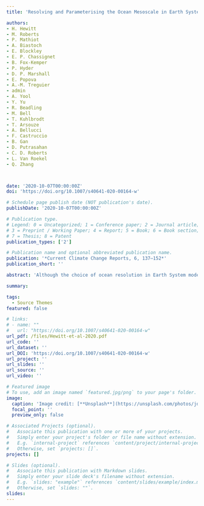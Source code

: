 ```yaml
---
title: 'Resolving and Parameterising the Ocean Mesoscale in Earth System Models'

authors:
- H. Hewitt
- M. Roberts
- P. Mathiot
- A. Biastoch
- E. Blockley
- E. P. Chassignet
- B. Fox-Kemper
- P. Hyder
- D. P. Marshall
- E. Popova
- A.-M. Treguier
- admin 
- A. Yool
- Y. Yu
- R. Beadling
- M. Bell
- T. Kuhlbrodt
- T. Arsouze
- A. Bellucci
- F. Castruccio
- B. Gan
- D. Putrasahan
- C. D. Roberts
- L. Van Roekel
- Q. Zhang



date: '2020-10-07T00:00:00Z'
doi: 'https://doi.org/10.1007/s40641-020-00164-w'

# Schedule page publish date (NOT publication's date).
publishDate: '2020-10-07T00:00:00Z'

# Publication type.
# Legend: 0 = Uncategorized; 1 = Conference paper; 2 = Journal article;
# 3 = Preprint / Working Paper; 4 = Report; 5 = Book; 6 = Book section;
# 7 = Thesis; 8 = Patent
publication_types: ['2']

# Publication name and optional abbreviated publication name.
publication: '*Current Climate Change Reports, 6, 137–152*'
publication_short: ''

abstract: 'Although the choice of ocean resolution in Earth System models will always be limited by computational considerations, for the foreseeable future, this choice is likely to affect projections of climate variability and change as well as other aspects of the Earth System. Future Earth System models will be able to choose increased ocean resolution and/or improved parameterisation of processes to capture physical processes with greater fidelity.'

summary: 

tags:
  - Source Themes
featured: false

# links:
# - name: ""
#   url: "https://doi.org/10.1007/s40641-020-00164-w"
url_pdf: /files/Hewitt-et-al-2020.pdf
url_code: ''
url_dataset: ''
url_DOI: 'https://doi.org/10.1007/s40641-020-00164-w'
url_project: ''
url_slides: ''
url_source: ''
url_video: ''

# Featured image
# To use, add an image named `featured.jpg/png` to your page's folder.
image:
  caption: 'Image credit: [**Unsplash**](https://unsplash.com/photos/jdD8gXaTZsc)'
  focal_point: ''
  preview_only: false

# Associated Projects (optional).
#   Associate this publication with one or more of your projects.
#   Simply enter your project's folder or file name without extension.
#   E.g. `internal-project` references `content/project/internal-project/index.md`.
#   Otherwise, set `projects: []`.
projects: []

# Slides (optional).
#   Associate this publication with Markdown slides.
#   Simply enter your slide deck's filename without extension.
#   E.g. `slides: "example"` references `content/slides/example/index.md`.
#   Otherwise, set `slides: ""`.
slides:
---
```

